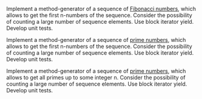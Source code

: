 Implement a method-generator of a sequence of [Fibonacci numbers](https://en.wikipedia.org/wiki/Fibonacci_number), which allows to get the first n-numbers of the sequence. Consider the possibility of counting a large number of sequence elements. Use block iterator yield. Develop unit tests.

Implement a method-generator of a sequence of [prime numbers](https://en.wikipedia.org/wiki/Prime_number), which allows to get the first n-numbers of the sequence. Consider the possibility of counting a large number of sequence elements. Use block iterator yield. Develop unit tests.

Implement a method-generator of a sequence of [prime numbers](https://ru.wikipedia.org/wiki/%D0%A0%D0%B5%D1%88%D0%B5%D1%82%D0%BE_%D0%AD%D1%80%D0%B0%D1%82%D0%BE%D1%81%D1%84%D0%B5%D0%BD%D0%B0), which allows to get all primes up to some integer n. Consider the possibility of counting a large number of sequence elements. Use block iterator yield. Develop unit tests.
